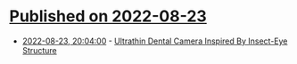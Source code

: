 # [Published on 2022-08-23](index.md)

* [2022-08-23, 20:04:00](https://soylentnews.org/article.pl?sid=22/08/22/0657251&from=rss) - [Ultrathin Dental Camera Inspired By Insect-Eye Structure](https://soylentnews.org/article.pl?sid=22/08/22/0657251&from=rss)
